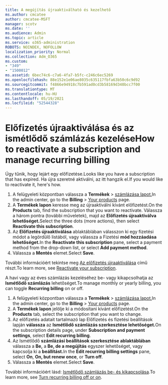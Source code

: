 ```yaml
---
title: A megújítás újraaktiválható és kezelhető
ms.author: cmcatee
author: cmcatee-MSFT
manager: scotv
ms.date: ''
ms.audience: Admin
ms.topic: article
ms.service: o365-administration
ROBOTS: NOINDEX, NOFOLLOW
localization_priority: Normal
ms.collection: Adm_O365
ms.custom:
- "349"
- "1500012"
ms.assetid: 6bec74c6-c7a6-4fa7-b5fc-c246c6ec5269
ms.openlocfilehash: 88e152e1e06ae8035c635117fbfa63b50c6c9d92
ms.sourcegitcommit: f4866e94918c7b591ad0cd3b58169d340bcc7f00
ms.translationtype: MT
ms.contentlocale: hu-HU
ms.lasthandoff: 05/19/2021
ms.locfileid: "52544328"
---
```

# <a name="how-to-reactivate-a-subscription-and-manage-recurring-billing"></a><span data-ttu-id="d0115-102">Előfizetés újraaktiválása és az ismétlődő számlázás kezelése</span><span class="sxs-lookup"><span data-stu-id="d0115-102">How to reactivate a subscription and manage recurring billing</span></span>

<span data-ttu-id="d0115-103">Úgy tűnik, hogy lejárt egy előfizetése.</span><span class="sxs-lookup"><span data-stu-id="d0115-103">Looks like you have a subscription that has expired.</span></span> <span data-ttu-id="d0115-104">Ha újra szeretné aktiválni, az itt hangzik el.</span><span class="sxs-lookup"><span data-stu-id="d0115-104">If you would like to reactivate it, here's how.</span></span>
  
1. <span data-ttu-id="d0115-105">A felügyeleti központban válassza a **Termékek**  >  [számlázása lapot.](https://go.microsoft.com/fwlink/p/?linkid=842054)</span><span class="sxs-lookup"><span data-stu-id="d0115-105">In the admin center, go to the **Billing** > [Your products](https://go.microsoft.com/fwlink/p/?linkid=842054) page.</span></span>
2. <span data-ttu-id="d0115-106">A **Termékek lapon** keresse meg az újraaktiválni kívánt előfizetést.</span><span class="sxs-lookup"><span data-stu-id="d0115-106">On the **Products** tab, find the subscription that you want to reactivate.</span></span> <span data-ttu-id="d0115-107">Válassza a három pontra (további műveletek), majd az **Előfizetés újraaktiválva lehetőséget.**</span><span class="sxs-lookup"><span data-stu-id="d0115-107">Select the three dots (more actions), then select **Reactivate this subscription**.</span></span>
3. <span data-ttu-id="d0115-108">Az **Előfizetés újraaktiválása** ablaktáblában válasszon ki egy fizetési módot a legördülő listából, vagy válassza a Fizetési **mód hozzáadása lehetőséget.**</span><span class="sxs-lookup"><span data-stu-id="d0115-108">In the **Reactivate this subscription** pane, select a payment method from the drop-down list, or select **Add payment method**.</span></span>
4. <span data-ttu-id="d0115-109">Válassza a **Mentés** elemet.</span><span class="sxs-lookup"><span data-stu-id="d0115-109">Select **Save**.</span></span>

<span data-ttu-id="d0115-110">További információért tekintse meg [Az előfizetés újraaktiválása](/microsoft-365/commerce/subscriptions/reactivate-your-subscription) című részt.</span><span class="sxs-lookup"><span data-stu-id="d0115-110">To learn more, see [Reactivate your subscription](/microsoft-365/commerce/subscriptions/reactivate-your-subscription).</span></span>

<span data-ttu-id="d0115-111">A havi vagy az éves számlázás kezeléséhez be- vagy kikapcsolhatja az **Ismétlődő számlázás** lehetőséget.</span><span class="sxs-lookup"><span data-stu-id="d0115-111">To manage monthly or yearly billing, you can toggle **Recurring billing** on or off.</span></span>
  
1. <span data-ttu-id="d0115-112">A felügyeleti központban válassza a **Termékek**  >  [számlázása lapot.](https://go.microsoft.com/fwlink/p/?linkid=842054)</span><span class="sxs-lookup"><span data-stu-id="d0115-112">In the admin center, go to the **Billing** > [Your products](https://go.microsoft.com/fwlink/p/?linkid=842054) page.</span></span>
2. <span data-ttu-id="d0115-113">A **Termékek lapon** jelölje ki a módosítani kívánt előfizetést.</span><span class="sxs-lookup"><span data-stu-id="d0115-113">On the **Products** tab, select the subscription that you want to change.</span></span>
3. <span data-ttu-id="d0115-114">Az előfizetés adatait tartalmazó lap Előfizetés és fizetési beállítások lapján **válassza** az **Ismétlődő számlázás szerkesztése lehetőséget.**</span><span class="sxs-lookup"><span data-stu-id="d0115-114">On the subscription details page, under **Subscription and payment settings**, select **Edit recurring billing**.</span></span>
4. <span data-ttu-id="d0115-115">Az Ismétlődő **számlázási beállítások szerkesztése ablaktáblában** válassza a **Be,** a **Be, de a megújítás** egyszer lehetőséget, vagy kapcsolja ki a **beállítást.**</span><span class="sxs-lookup"><span data-stu-id="d0115-115">In the **Edit recurring billing settings** pane, select **On**, **On, but renew once**, or **Turn off**.</span></span>
5. <span data-ttu-id="d0115-116">Válassza a **Mentés** elemet.</span><span class="sxs-lookup"><span data-stu-id="d0115-116">Select **Save**.</span></span>

<span data-ttu-id="d0115-117">További információért lásd: [Ismétlődő számlázás be- és kikapcsolása](/microsoft-365/commerce/subscriptions/renew-your-subscription#turn-recurring-billing-off-or-on).</span><span class="sxs-lookup"><span data-stu-id="d0115-117">To learn more, see [Turn recurring billing off or on](/microsoft-365/commerce/subscriptions/renew-your-subscription#turn-recurring-billing-off-or-on).</span></span>